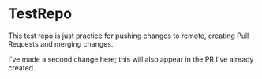 # TestRepo

This test repo is just practice for pushing changes to remote,
creating Pull Requests and merging changes.

I've made a second change here; this will also appear in the PR I've
already created.